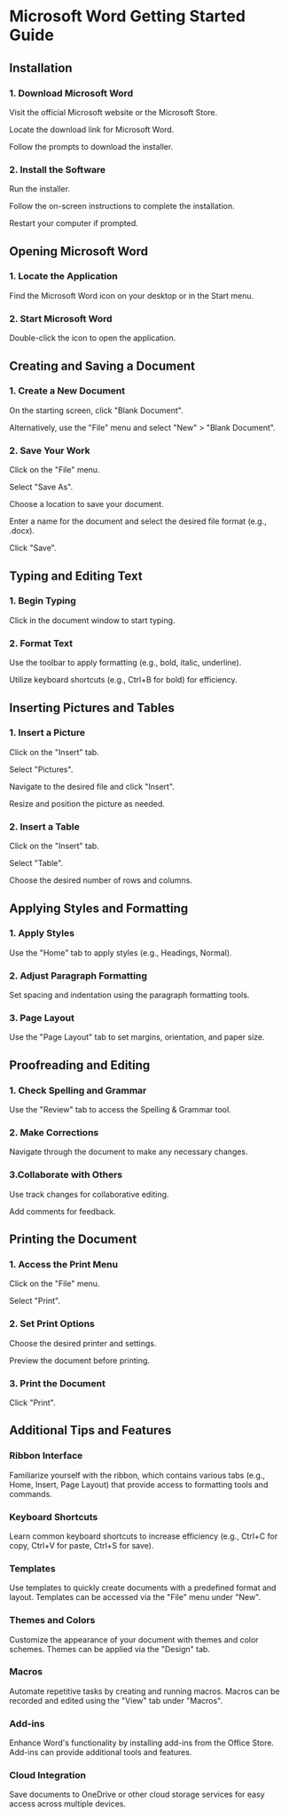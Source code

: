 # Microsoft Word Getting Started Guide

## Installation

### 1. Download Microsoft Word

Visit the official Microsoft website or the Microsoft Store.

Locate the download link for Microsoft Word.

Follow the prompts to download the installer.

### 2. Install the Software

Run the installer.

Follow the on-screen instructions to complete the installation.

Restart your computer if prompted.

## Opening Microsoft Word

### 1. Locate the Application

Find the Microsoft Word icon on your desktop or in the Start menu.

### 2. Start Microsoft Word

Double-click the icon to open the application.

## Creating and Saving a Document

### 1. Create a New Document

On the starting screen, click "Blank Document".

Alternatively, use the "File" menu and select "New" > "Blank Document".

### 2. Save Your Work

Click on the "File" menu.

Select "Save As".

Choose a location to save your document.

Enter a name for the document and select the desired file format (e.g., .docx).

Click "Save".

## Typing and Editing Text

### 1. Begin Typing

Click in the document window to start typing.

### 2. Format Text

Use the toolbar to apply formatting (e.g., bold, italic, underline).

Utilize keyboard shortcuts (e.g., Ctrl+B for bold) for efficiency.

## Inserting Pictures and Tables

### 1. Insert a Picture

Click on the "Insert" tab.

Select "Pictures".

Navigate to the desired file and click "Insert".

Resize and position the picture as needed.

### 2. Insert a Table

Click on the "Insert" tab.

Select "Table".

Choose the desired number of rows and columns.

## Applying Styles and Formatting

### 1. Apply Styles

Use the "Home" tab to apply styles (e.g., Headings, Normal).

### 2. Adjust Paragraph Formatting

Set spacing and indentation using the paragraph formatting tools.

### 3. Page Layout

Use the "Page Layout" tab to set margins, orientation, and paper size.

## Proofreading and Editing

### 1. Check Spelling and Grammar

Use the "Review" tab to access the Spelling & Grammar tool.

### 2. Make Corrections

Navigate through the document to make any necessary changes.

### 3.Collaborate with Others

Use track changes for collaborative editing.

Add comments for feedback.

## Printing the Document

### 1. Access the Print Menu

Click on the "File" menu.

Select "Print".

### 2. Set Print Options

Choose the desired printer and settings.

Preview the document before printing.

### 3. Print the Document

Click "Print".

## Additional Tips and Features

### Ribbon Interface

Familiarize yourself with the ribbon, which contains various tabs (e.g., Home, Insert, Page Layout) that provide access to formatting tools and commands.

### Keyboard Shortcuts

Learn common keyboard shortcuts to increase efficiency (e.g., Ctrl+C for copy, Ctrl+V for paste, Ctrl+S for save).

### Templates

Use templates to quickly create documents with a predefined format and layout. Templates can be accessed via the "File" menu under "New".

### Themes and Colors

Customize the appearance of your document with themes and color schemes. Themes can be applied via the "Design" tab.

### Macros

Automate repetitive tasks by creating and running macros. Macros can be recorded and edited using the "View" tab under "Macros".

### Add-ins

Enhance Word's functionality by installing add-ins from the Office Store. Add-ins can provide additional tools and features.

### Cloud Integration

Save documents to OneDrive or other cloud storage services for easy access across multiple devices.
